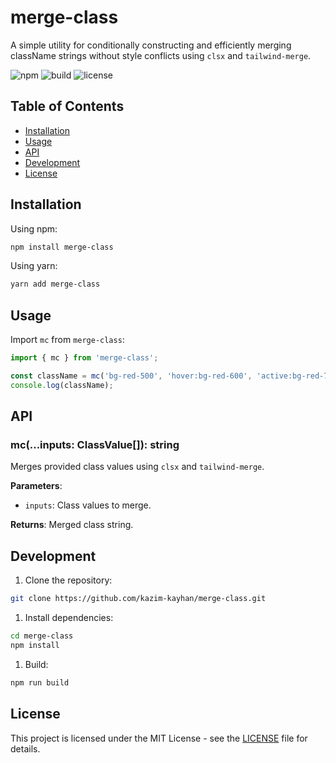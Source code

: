 # merge-class

A simple utility for conditionally constructing and efficiently merging className strings without style conflicts using `clsx` and `tailwind-merge`.

![npm](https://img.shields.io/npm/v/merge-class) ![build](https://img.shields.io/github/workflow/status/your-username/merge-class/CI) ![license](https://img.shields.io/npm/l/merge-class)

## Table of Contents

- [Installation](#installation)
- [Usage](#usage)
- [API](#api)
- [Development](#development)
- [License](#license)

## Installation

Using npm:

```bash
npm install merge-class
```

Using yarn:

```bash
yarn add merge-class
```

## Usage

Import `mc` from `merge-class`:

```typescript
import { mc } from 'merge-class';

const className = mc('bg-red-500', 'hover:bg-red-600', 'active:bg-red-700');
console.log(className);
```

## API

### mc(...inputs: ClassValue[]): string

Merges provided class values using `clsx` and `tailwind-merge`.

**Parameters**:

- `inputs`: Class values to merge.

**Returns**: Merged class string.

## Development

1. Clone the repository:

```bash
git clone https://github.com/kazim-kayhan/merge-class.git
```

1. Install dependencies:

```bash
cd merge-class
npm install
```

1. Build:

```bash
npm run build
```

## License

This project is licensed under the MIT License - see the [LICENSE](LICENSE) file for details.
